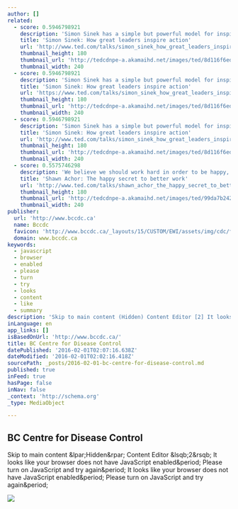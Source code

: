 ```yaml
---
author: []
related:
  - score: 0.5946798921
    description: 'Simon Sinek has a simple but powerful model for inspirational leadership -- starting with a golden circle and the question "Why?" His examples include Apple, Martin Luther King, and the Wright brothers ...'
    title: 'Simon Sinek: How great leaders inspire action'
    url: 'http://www.ted.com/talks/simon_sinek_how_great_leaders_inspire_action'
    thumbnail_height: 180
    thumbnail_url: 'http://tedcdnpe-a.akamaihd.net/images/ted/8d116f6ed73143154a5f8fd240fa4ab6fd52b1cb_240x180.jpg?lang=en'
    thumbnail_width: 240
  - score: 0.5946798921
    description: 'Simon Sinek has a simple but powerful model for inspirational leadership -- starting with a golden circle and the question "Why?" His examples include Apple, Martin Luther King, and the Wright brothers ...'
    title: 'Simon Sinek: How great leaders inspire action'
    url: 'https://www.ted.com/talks/simon_sinek_how_great_leaders_inspire_action'
    thumbnail_height: 180
    thumbnail_url: 'http://tedcdnpe-a.akamaihd.net/images/ted/8d116f6ed73143154a5f8fd240fa4ab6fd52b1cb_240x180.jpg?lang=en'
    thumbnail_width: 240
  - score: 0.5946798921
    description: 'Simon Sinek has a simple but powerful model for inspirational leadership -- starting with a golden circle and the question "Why?" His examples include Apple, Martin Luther King, and the Wright brothers ...'
    title: 'Simon Sinek: How great leaders inspire action'
    url: 'http://www.ted.com/talks/simon_sinek_how_great_leaders_inspire_action?language=en'
    thumbnail_height: 180
    thumbnail_url: 'http://tedcdnpe-a.akamaihd.net/images/ted/8d116f6ed73143154a5f8fd240fa4ab6fd52b1cb_240x180.jpg?lang=en'
    thumbnail_width: 240
  - score: 0.5575746298
    description: 'We believe we should work hard in order to be happy, but could we be thinking about things backwards? In this fast-moving and very funny talk, psychologist Shawn Achor argues that, actually, happiness inspires us to be more productive.'
    title: 'Shawn Achor: The happy secret to better work'
    url: 'http://www.ted.com/talks/shawn_achor_the_happy_secret_to_better_work'
    thumbnail_height: 180
    thumbnail_url: 'http://tedcdnpe-a.akamaihd.net/images/ted/99da7b24202e70ffebb79d5c849556847c805d18_240x180.jpg?lang=en'
    thumbnail_width: 240
publisher:
  url: 'http://www.bccdc.ca'
  name: Bccdc
  favicon: 'http://www.bccdc.ca/_layouts/15/CUSTOM/EWI/assets/img/cdc/favicon.ico'
  domain: www.bccdc.ca
keywords:
  - javascript
  - browser
  - enabled
  - please
  - turn
  - try
  - looks
  - content
  - like
  - summary
description: 'Skip to main content ‭(Hidden)‬ Content Editor ‭[2]‬ It looks like your browser does not have JavaScript enabled. Please turn on JavaScript and try again. It looks like your browser does not have JavaScript enabled. Please turn on JavaScript and try again.'
inLanguage: en
app_links: []
isBasedOnUrl: 'http://www.bccdc.ca/'
title: BC Centre for Disease Control
datePublished: '2016-02-01T02:07:16.638Z'
dateModified: '2016-02-01T02:02:16.418Z'
sourcePath: _posts/2016-02-01-bc-centre-for-disease-control.md
published: true
inFeed: true
hasPage: false
inNav: false
_context: 'http://schema.org'
_type: MediaObject

---
```

<article style=""><h1>BC Centre for Disease Control</h1><p>Skip to main content ‭&amp;lpar;Hidden&amp;rpar;‬ Content Editor ‭&amp;lsqb;2&amp;rsqb;‬ It looks like your browser does not have JavaScript enabled&amp;period; Please turn on JavaScript and try again&amp;period; It looks like your browser does not have JavaScript enabled&amp;period; Please turn on JavaScript and try again&amp;period;</p><img src="http://www.bccdc.ca/PublishingImages/BCCDC_P_Building_Exterior_Sign3_W-Web.jpg?RenditionID=2" /></article>